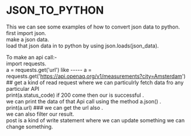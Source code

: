# JSON_TO_PYTHON
This we can see some examples of how to convert json data to python. <br>
first import json. <br>
make a json data. <br>
load that json data in  to  python by using json.loads(json_data). <br>





To make an api call:- <br>
import requests. <br>
a = requests.get('url')   like ----- a = requests.get('https://api.openaq.org/v1/measurements?city=Amsterdam')  ## get a kind of read request where we can particulrly fetch data fro any particular API<br>
print(a.status_code)  if 200 come then our is successful . <br>
we can print the data of that Api call using the method a.json() . <br>
print(a.url)  ### we can get the url also . <br>
we can also filter our result. <br>
post is a kind of write statement where we can update something we can change something. <br>








